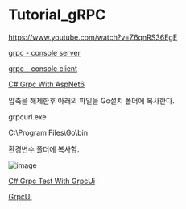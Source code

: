 # Tutorial_gRPC

https://www.youtube.com/watch?v=Z6qnRS36EgE


[grpc - console server](https://yogingang.tistory.com/227)


[grpc - console client](https://yogingang.tistory.com/229)


[C# Grpc With AspNet6](https://yogingang.tistory.com/230)


압축을 해제한후 아래의 파일을 Go설치 폴더에 복사한다.

grpcurl.exe

C:\Program Files\Go\bin

환경변수 폴더에 복사함.


![image](https://github.com/krdn/Tutorial_gRPC/assets/5511718/0c0bdd41-f8a6-48d8-9072-34af6923aef8)



[C# Grpc Test With GrpcUi](https://yogingang.tistory.com/234)

[GrpcUi](https://github.com/fullstorydev/grpcui)
